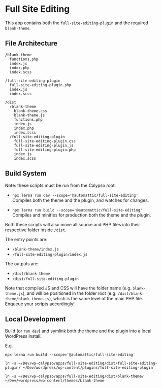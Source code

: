 # Full Site Editing

This app contains both the `full-site-editing-plugin` and the required `blank-theme`.

## File Architecture

```
/blank-theme
  functions.php
  index.js
  index.php
  index.scss

/full-site-editing-plugin
  full-site-editing-plugin.php
  index.js
  index.scss

/dist
  /blank-theme
    blank-theme.css
    blank-theme.js
    functions.php
    index.js
    index.php
    index.scss
  /full-site-editing-plugin
    full-site-editing-plugin.css
    full-site-editing-plugin.js
    full-site-editing-plugin.php
    index.js
    index.scss
```

## Build System

Note: these scripts must be run from the Calypso root.

- `npx lerna run dev --scope='@automattic/full-site-editing'`<br>
Compiles both the theme and the plugin, and watches for changes.

- `npx lerna run build --scope='@automattic/full-site-editing'`<br>
Compiles and minifies for production both the theme and the plugin.

Both these scripts will also move all source and PHP files into their respective folder inside `/dist`.

The entry points are:

- `/blank-theme/index.js`
- `/full-site-editing-plugin/index.js`

The outputs are:

- `/dist/blank-theme`
- `/dist/full-site-editing-plugin`

Note that compiled JS and CSS will have the folder name (e.g. `blank-theme.js`), and will be positioned in the folder root (e.g. `/dist/blank-theme/blank-theme.js`), which is the same level of the main PHP file.<br>
Enqueue your scripts accordingly!

## Local Development

Build (or `run dev`) and symlink both the theme and the plugin into a local WordPress install.

E.g.

```
npx lerna run build --scope='@automattic/full-site-editing'

ln -s ~/Dev/wp-calypso/apps/full-site-editing/dist/full-site-editing-plugin/ ~/Dev/wordpress/wp-content/plugins/full-site-editing-plugin

ln -s ~/Dev/wp-calypso/apps/full-site-editing/dist/blank-theme/ ~/Dev/wordpress/wp-content/themes/blank-theme
```
